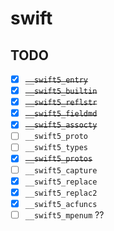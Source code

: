 # swift

## TODO

- [x] ~~`__swift5_entry`~~
- [x] ~~`__swift5_builtin`~~
- [x] ~~`__swift5_reflstr`~~
- [x] ~~`__swift5_fieldmd`~~
- [x] ~~`__swift5_assocty`~~
- [ ] `__swift5_proto`
- [ ] `__swift5_types`
- [x] ~~`__swift5_protos`~~
- [ ] `__swift5_capture`
- [x] `__swift5_replace`
- [x] `__swift5_replac2`
- [x] `__swift5_acfuncs`
- [ ] `__swift5_mpenum` ??
